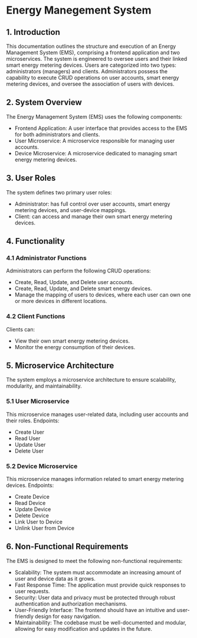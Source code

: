 # Energy Manegement System

## 1. Introduction

This documentation outlines the structure and execution of an Energy Management System (EMS), comprising a frontend application and two microservices. The system is engineered to oversee users and their linked smart energy metering devices. Users are categorized into two types: administrators (managers) and clients. Administrators possess the capability to execute CRUD operations on user accounts, smart energy metering devices, and oversee the association of users with devices.

## 2. System Overview

The Energy Management System (EMS) uses the following components:
- Frontend Application: A user interface that provides access to the EMS for both administrators and clients.
- User Microservice: A microservice responsible for managing user accounts.
- Device Microservice: A microservice dedicated to managing smart energy metering devices.

## 3. User Roles

The system defines two primary user roles:
- Administrator: has full control over user accounts, smart energy metering devices, and user-device mappings.
- Client: can access and manage their own smart energy metering devices.

## 4. Functionality

### 4.1 Administrator Functions

Administrators can perform the following CRUD operations:
- Create, Read, Update, and Delete user accounts.
- Create, Read, Update, and Delete smart energy devices.
- Manage the mapping of users to devices, where each user can own one or more devices in different locations.

### 4.2 Client Functions

Clients can:
- View their own smart energy metering devices.
- Monitor the energy consumption of their devices.

## 5. Microservice Architecture

The system employs a microservice architecture to ensure scalability, modularity, and maintainability.

### 5.1 User Microservice

This microservice manages user-related data, including user accounts and their roles.
Endpoints:
- Create User
- Read User
- Update User
- Delete User

### 5.2 Device Microservice

This microservice manages information related to smart energy metering devices.
Endpoints:
- Create Device
- Read Device
- Update Device
- Delete Device
- Link User to Device
- Unlink User from Device

## 6. Non-Functional Requirements

The EMS is designed to meet the following non-functional requirements:
- Scalability: The system must accommodate an increasing amount of user and device data as it grows.
- Fast Response Time: The application must provide quick responses to user requests.
- Security: User data and privacy must be protected through robust authentication and authorization mechanisms.
- User-Friendly Interface: The frontend should have an intuitive and user-friendly design for easy navigation.
- Maintainability: The codebase must be well-documented and modular, allowing for easy modification and updates in the future.

